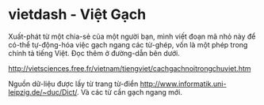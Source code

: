 # vietdash - Việt Gạch
Xuất-phát từ một chia-sẻ của một người bạn, mình viết đoạn mã nhỏ này để có-thể tự-động-hóa việc gạch ngang các từ-ghép, vốn là một phép trong chính tả tiếng Việt. Đọc thêm ở đường-dẫn bên dưới.

http://vietsciences.free.fr/vietnam/tiengviet/cachgachnoitrongchuviet.htm

Nguồn dữ-liệu được lấy từ trang từ-điển http://www.informatik.uni-leipzig.de/~duc/Dict/. Và các từ cần gạch ngang mới.
